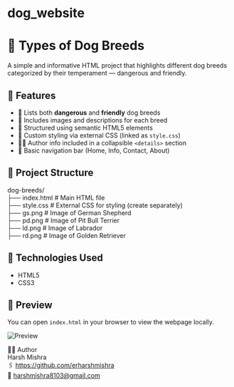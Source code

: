 # dog_website

# 🐶 Types of Dog Breeds

A simple and informative HTML project that highlights different dog breeds categorized by their temperament — dangerous and friendly.

## 🌟 Features

- 🐺 Lists both **dangerous** and **friendly** dog breeds
- 📸 Includes images and descriptions for each breed
- 🧾 Structured using semantic HTML5 elements
- 🎨 Custom styling via external CSS (linked as `style.css`)
- 🧑‍💻 Author info included in a collapsible `<details>` section
- 🔗 Basic navigation bar (Home, Info, Contact, About)

## 📁 Project Structure

dog-breeds/<br>
├── index.html # Main HTML file <br>
├── style.css # External CSS for styling (create separately)<br>
├── gs.png # Image of German Shepherd<br>
├── pd.png # Image of Pit Bull Terrier<br>
├── ld.png # Image of Labrador<br>
├── rd.png # Image of Golden Retriever<br>

## 🔧 Technologies Used

- HTML5
- CSS3

## 📸 Preview

You can open `index.html` in your browser to view the webpage locally.<br>

![Preview](preview.png) <!-- Optional: add a screenshot of your page named preview.png -->

🙋‍♂️ Author<br>
Harsh Mishra<br>
🖇️ https://github.com/erharshmishra<br>
📧 harshmishra8103@gmail.com

